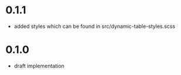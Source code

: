 # 0.1.1
- added styles which can be found in src/dynamic-table-styles.scss

# 0.1.0
- draft implementation